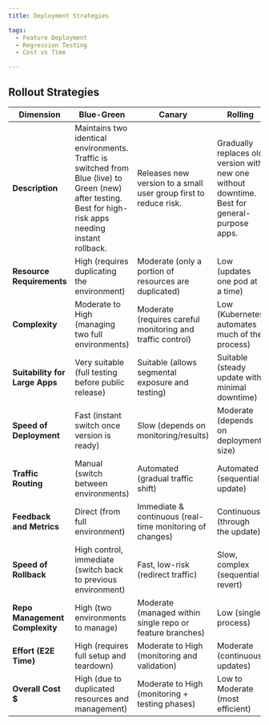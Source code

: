 ```yaml
---
title: Deployment Strategies

tags:
  - Feature Deployment
  - Regression Testing
  - Cost vs Time

---
```


## Rollout Strategies 

| **Dimension**                    | **Blue-Green**                                                                                           | **Canary**                                                                                               | **Rolling**                                                                                             | **A/B Testing**                                                                                                 |
|----------------------------------|-----------------------------------------------------------------------------------------------------------|-----------------------------------------------------------------------------------------------------------|----------------------------------------------------------------------------------------------------------|------------------------------------------------------------------------------------------------------------------|
| **Description**                  | Maintains two identical environments. Traffic is switched from Blue (live) to Green (new) after testing. Best for high-risk apps needing instant rollback. | Releases new version to a small user group first to reduce risk.                                         | Gradually replaces old version with new one without downtime. Best for general-purpose apps.            | Splits traffic by user segments to test new features. Focuses more on user behavior than system functionality. |
| **Resource Requirements**       | High (requires duplicating the environment)                                                               | Moderate (only a portion of resources are duplicated)                                                     | Low (updates one pod at a time)                                                                          | Moderate to High (similar to Blue-Green or Canary)                                                              |
| **Complexity**                  | Moderate to High (managing two full environments)                                                         | Moderate (requires careful monitoring and traffic control)                                                | Low (Kubernetes automates much of the process)                                                           | High (complex criteria for routing and success metrics)                                                         |
| **Suitability for Large Apps**  | Very suitable (full testing before public release)                                                        | Suitable (allows segmental exposure and testing)                                                          | Suitable (steady update with minimal downtime)                                                           | Suitable (tests features by user segments)                                                                      |
| **Speed of Deployment**         | Fast (instant switch once version is ready)                                                               | Slow (depends on monitoring/results)                                                                      | Moderate (depends on deployment size)                                                                    | Variable (depends on test goals/duration)                                                                       |
| **Traffic Routing**             | Manual (switch between environments)                                                                      | Automated (gradual traffic shift)                                                                         | Automated (sequential update)                                                                            | Automated and/or Manual (based on user segmentation)                                                            |
| **Feedback and Metrics**        | Direct (from full environment)                                                                            | Immediate & continuous (real-time monitoring of changes)                                                  | Continuous (through the update)                                                                          | Detailed (based on user interactions)                                                                           |
| **Speed of Rollback**           | High control, immediate (switch back to previous environment)                                             | Fast, low-risk (redirect traffic)                                                                         | Slow, complex (sequential revert)                                                                        | Fast to Moderate (depends on traffic control setup)                                                             |
| **Repo Management Complexity**  | High (two environments to manage)                                                                         | Moderate (managed within single repo or feature branches)                                                 | Low (single process)                                                                                      | Moderate to High (multiple branches/configurations)                                                             |
| **Effort (E2E Time)**           | High (requires full setup and teardown)                                                                   | Moderate to High (monitoring and validation)                                                              | Moderate (continuous updates)                                                                            | High (extended behavior analysis/testing)                                                                       |
| **Overall Cost $**              | High (due to duplicated resources and management)                                                         | Moderate to High (monitoring + testing phases)                                                            | Low to Moderate (most efficient)                                                                         | High (testing, multiple configs, longer rollouts)        